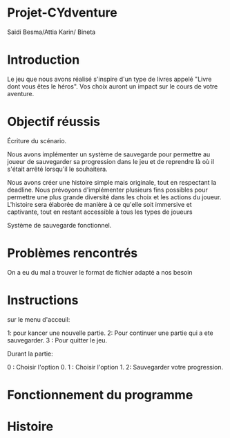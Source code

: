# Projet-CYdventure
Saidi Besma/Attia Karin/ Bineta

# Introduction
Le jeu que nous avons réalisé s'inspire d'un type de livres appelé "Livre dont vous êtes le héros". Vos choix auront un impact sur le cours de votre aventure. 

# Objectif réussis

Écriture du scénario.

Nous avons implémenter un système de sauvegarde pour permettre au joueur de sauvegarder sa progression dans le jeu et de reprendre là où il s'était arrêté lorsqu'il le souhaitera.

Nous avons créer une histoire simple mais originale, tout en respectant la deadline. Nous prévoyons d'implémenter plusieurs fins possibles pour permettre une plus grande diversité dans les choix et les actions du joueur. L'histoire sera élaborée de manière à ce qu'elle soit immersive et captivante, tout en restant accessible à tous les types de joueurs

Système de sauvegarde fonctionnel.
# Problèmes rencontrés
On a eu du mal a trouver le format de fichier adapté a nos besoin 


# Instructions
sur le menu d'acceuil:

1: pour kancer une nouvelle partie.
2: Pour continuer une partie qui a ete sauvegarder.
3 : Pour quitter le jeu.

Durant la partie:

0 : Choisir l'option 0.
1 : Choisir l'option 1.
2: Sauvegarder votre progression.

# Fonctionnement du programme
  # Histoire
